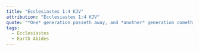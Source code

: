 ```yaml
---
title: "Ecslesiastes 1:4 KJV"
attribution: "Ecclesiastes 1:4 KJV"
quote: "*One* generation passeth away, and *another* generation cometh: but the earth abideth for ever."
tags:
  - Ecclesiastes
  - Earth Abides
---
```

